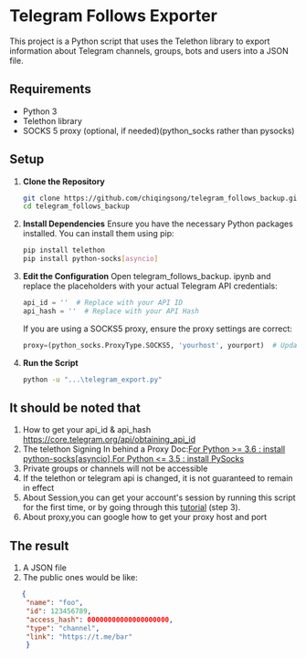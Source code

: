 # Telegram Follows Exporter

This project is a Python script that uses the Telethon library to export information about Telegram channels, groups, bots and users into a JSON file.

## Requirements

- Python 3
- Telethon library
- SOCKS 5 proxy (optional, if needed)(python_socks rather than pysocks)

## Setup

1. **Clone the Repository**

    ```bash
    git clone https://github.com/chiqingsong/telegram_follows_backup.git
    cd telegram_follows_backup
    ```

2. **Install Dependencies**
   Ensure you have the necessary Python packages installed. You can install them using pip:

    ```bash
   pip install telethon
   pip install python-socks[asyncio]
    ```

3. **Edit the Configuration**
   Open telegram_follows_backup. ipynb and replace the placeholders with your actual Telegram API credentials:

    ```python
    api_id = ''  # Replace with your API ID
    api_hash = ''  # Replace with your API Hash
    ```

   If you are using a SOCKS5 proxy, ensure the proxy settings are correct:

    ```python
   proxy=(python_socks.ProxyType.SOCKS5, 'yourhost', yourport)  # Update with your proxy details
    ```

4. **Run the Script**
   ```bash
   python -u "...\telegram_export.py"
   ```
## It should be noted that
1. How to get your api_id & api_hash
   https://core.telegram.org/api/obtaining_api_id
2. The telethon Signing In behind a Proxy Doc:[For Python >= 3.6 : install python-socks[asyncio],For Python <= 3.5 : install PySocks](https://docs.telethon.dev/en/stable/basic/signing-in.html#signing-in-behind-a-proxy)
3. Private groups or channels will not be accessible
4. If the telethon or telegram api is changed, it is not guaranteed to remain in effect
5. About Session,you can get your account's session by running this script for the first time, or by going through this [tutorial](https://shef.cc/2023/01/16/%e3%80%90%e6%8a%80%e6%9c%af%e5%90%91%e3%80%91%e5%86%8d%e4%b9%9f%e4%b8%8d%e6%80%95%e6%94%b6%e4%b8%8d%e5%88%b0-telegram-%e7%9a%84%e7%9f%ad%e4%bf%a1%e9%aa%8c%e8%af%81/) (step 3).
6. About proxy,you can google how to get your proxy host and port

## The result 
1. A JSON file
2. The public ones would be like:
```json
   {
    "name": "foo",
    "id": 123456789,
    "access_hash": 00000000000000000000,
    "type": "channel",
    "link": "https://t.me/bar"
    }
```

